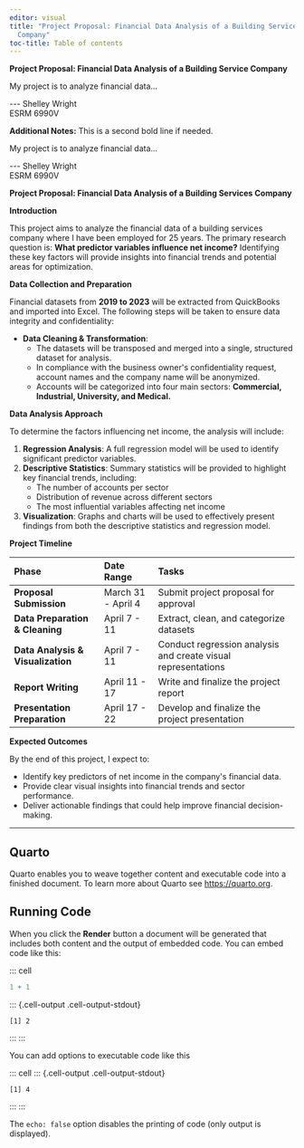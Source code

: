 ```yaml
---
editor: visual
title: "Project Proposal: Financial Data Analysis of a Building Service
  Company"
toc-title: Table of contents
---
```


**Project Proposal: Financial Data Analysis of a Building Service Company**

My project is to analyze financial data...

--- Shelley Wright\
ESRM 6990V

**Additional Notes:** This is a second bold line if needed.

My project is to analyze financial data...

--- Shelley Wright\
ESRM 6990V

**Project Proposal: Financial Data Analysis of a Building Services Company**

**Introduction**

This project aims to analyze the financial data of a building services company where I have been employed for 25 years. The primary research question is: **What predictor variables influence net income?** Identifying these key factors will provide insights into financial trends and potential areas for optimization.

**Data Collection and Preparation**

Financial datasets from **2019 to 2023** will be extracted from QuickBooks and imported into Excel. The following steps will be taken to ensure data integrity and confidentiality:

-   **Data Cleaning & Transformation**:
    -   The datasets will be transposed and merged into a single, structured dataset for analysis.
    -   In compliance with the business owner's confidentiality request, account names and the company name will be anonymized.
    -   Accounts will be categorized into four main sectors: **Commercial, Industrial, University, and Medical.**

**Data Analysis Approach**

To determine the factors influencing net income, the analysis will include:

1.  **Regression Analysis**: A full regression model will be used to identify significant predictor variables.
2.  **Descriptive Statistics**: Summary statistics will be provided to highlight key financial trends, including:
    -   The number of accounts per sector
    -   Distribution of revenue across different sectors
    -   The most influential variables affecting net income
3.  **Visualization**: Graphs and charts will be used to effectively present findings from both the descriptive statistics and regression model.

**Project Timeline**

| **Phase**                         | **Date Range**     | **Tasks**                                                     |
|:----------------------------------|:-------------------|:--------------------------------------------------------------|
| **Proposal Submission**           | March 31 - April 4 | Submit project proposal for approval                          |
| **Data Preparation & Cleaning**   | April 7 - 11       | Extract, clean, and categorize datasets                       |
| **Data Analysis & Visualization** | April 7 - 11       | Conduct regression analysis and create visual representations |
| **Report Writing**                | April 11 - 17      | Write and finalize the project report                         |
| **Presentation Preparation**      | April 17 - 22      | Develop and finalize the project presentation                 |

**Expected Outcomes**

By the end of this project, I expect to:

-   Identify key predictors of net income in the company's financial data.
-   Provide clear visual insights into financial trends and sector performance.
-   Deliver actionable findings that could help improve financial decision-making.

------------------------------------------------------------------------

## Quarto

Quarto enables you to weave together content and executable code into a finished document. To learn more about Quarto see <https://quarto.org>.

## Running Code

When you click the **Render** button a document will be generated that includes both content and the output of embedded code. You can embed code like this:

::: cell
``` {.r .cell-code}
1 + 1
```

::: {.cell-output .cell-output-stdout}
```         
[1] 2
```
:::
:::

You can add options to executable code like this

::: cell
::: {.cell-output .cell-output-stdout}
```         
[1] 4
```
:::
:::

The `echo: false` option disables the printing of code (only output is displayed).
